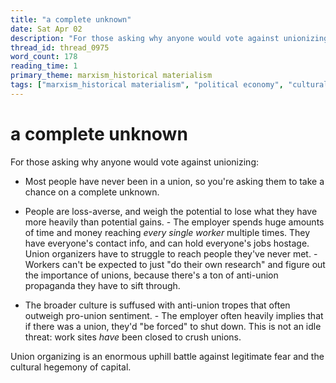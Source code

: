 ```yaml
---
title: "a complete unknown"
date: Sat Apr 02
description: "For those asking why anyone would vote against unionizing: - Most people have never been in a union, so you're asking them to take a chance on a complete..."
thread_id: thread_0975
word_count: 178
reading_time: 1
primary_theme: marxism_historical materialism
tags: ["marxism_historical materialism", "political economy", "cultural criticism", "organizational theory"]
---
```


# a complete unknown

For those asking why anyone would vote against unionizing:

- Most people have never been in a union, so you're asking them to take a chance on a complete unknown.

- People are loss-averse, and weigh the potential to lose what they have more heavily than potential gains. - The employer spends huge amounts of time and money reaching *every single worker* multiple times. They have everyone's contact info, and can hold everyone's jobs hostage. Union organizers have to struggle to reach people they've never met. - Workers can't be expected to just "do their own research" and figure out the importance of unions, because there's a ton of anti-union propaganda they have to sift through.

- The broader culture is suffused with anti-union tropes that often outweigh pro-union sentiment. - The employer often heavily implies that if there was a union, they'd "be forced" to shut down. This is not an idle threat: work sites *have* been closed to crush unions.

Union organizing is an enormous uphill battle against legitimate fear and the cultural hegemony of capital.